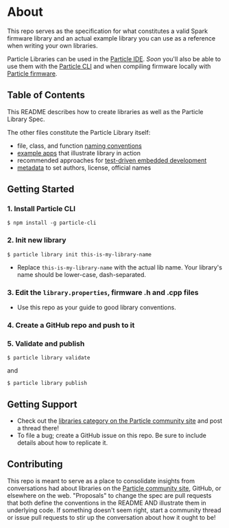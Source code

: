 About
===

This repo serves as the specification for what constitutes a valid Spark firmware library and an actual example library you can use as a reference when writing your own libraries.

Particle Libraries can be used in the [Particle IDE](https://build.particle.io/build).
_Soon_ you'll also be able to use them with the [Particle CLI](https://github.com/particle-iot/particle-cli) and when compiling firmware locally with [Particle firmware](https://github.com/particle-iot/firmware).

## Table of Contents

This README describes how to create libraries as well as the Particle Library Spec.

The other files constitute the Particle Library itself:

  - file, class, and function [naming conventions](doc/firmware-code-conventions.md)
  - [example apps](examples) that illustrate library in action
  - recommended approaches for [test-driven embedded development](test/RUNNING_TESTS.md)
  - [metadata](library.properties) to set authors, license, official names

## Getting Started

### 1. Install Particle CLI

```
$ npm install -g particle-cli
```

### 2. Init new library

```
$ particle library init this-is-my-library-name
```

- Replace `this-is-my-library-name` with the actual lib name. Your library's name should be lower-case, dash-separated.

### 3. Edit the `library.properties`, firmware .h and .cpp files

- Use this repo as your guide to good library conventions.

### 4. Create a GitHub repo and push to it

### 5. Validate and publish

```
$ particle library validate
```

and

```
$ particle library publish
```

## Getting Support

- Check out the [libraries category on the Particle community site](https://community.particle.io/category/libraries) and post a thread there!
- To file a bug; create a GitHub issue on this repo. Be sure to include details about how to replicate it.

## Contributing

This repo is meant to serve as a place to consolidate insights from conversations had about libraries on the [Particle community site](https://community.particle.io), GitHub, or elsewhere on the web. "Proposals" to change the spec are pull requests that both define the conventions in the README AND illustrate them in underlying code. If something doesn't seem right, start a community thread or issue pull requests to stir up the conversation about how it ought to be!
